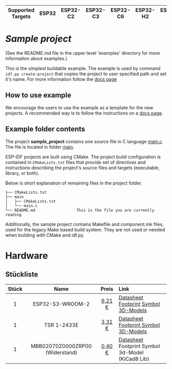| Supported Targets | ESP32 | ESP32-C2 | ESP32-C3 | ESP32-C6 | ESP32-H2 | ESP32-S2 | ESP32-S3 |
| ----------------- | ----- | -------- | -------- | -------- | -------- | -------- | -------- |

# _Sample project_

(See the README.md file in the upper level 'examples' directory for more information about examples.)

This is the simplest buildable example. The example is used by command `idf.py create-project`
that copies the project to user specified path and set it's name. For more information follow the [docs page](https://docs.espressif.com/projects/esp-idf/en/latest/api-guides/build-system.html#start-a-new-project)



## How to use example
We encourage the users to use the example as a template for the new projects.
A recommended way is to follow the instructions on a [docs page](https://docs.espressif.com/projects/esp-idf/en/latest/api-guides/build-system.html#start-a-new-project).

## Example folder contents

The project **sample_project** contains one source file in C language [main.c](main/main.c). The file is located in folder [main](main).

ESP-IDF projects are built using CMake. The project build configuration is contained in `CMakeLists.txt`
files that provide set of directives and instructions describing the project's source files and targets
(executable, library, or both). 

Below is short explanation of remaining files in the project folder.

```
├── CMakeLists.txt
├── main
│   ├── CMakeLists.txt
│   └── main.c
└── README.md                  This is the file you are currently reading
```
Additionally, the sample project contains Makefile and component.mk files, used for the legacy Make based build system. 
They are not used or needed when building with CMake and idf.py.

# Hardware

## Stückliste
| Stück | Name | Preis | Link |
| :---: | :---: | :---: | :--- |
| 1 | ESP32-S3-WROOM-2 | [6,21 €](https://www.mouser.de/ProductDetail/Espressif-Systems/ESP32-S3-WROOM-2-N32R8V?qs=sGAEpiMZZMu3sxpa5v1qrkR%2F6t0IkXq8%2Fwfpzku%252BThM%3D) | [Datasheet](https://www.mouser.de/datasheet/2/891/esp32_s3_wroom_2_datasheet_en-2902185.pdf)   [Footprint](https://github.com/espressif/kicad-libraries/blob/main/footprints/Espressif.pretty/ESP32-S3-WROOM-1.kicad_mod) [Symbol](https://github.com/espressif/kicad-libraries/tree/main/symbols) [3D-Models](https://github.com/espressif/kicad-libraries/tree/main/3dmodels/espressif.3dshapes)
| 1 | TSR 1-2433E | [3,31 €](https://www.reichelt.com/dk/en/shop/product/dc_dc_converter_tsr_1e_1_a_6-36_3_3_vdc_sil-3-288646?PROVID=2788&gad_source=1&gclid=Cj0KCQjwu-63BhC9ARIsAMMTLXQah1hD_9dkKNU3fR1BPLRpt7zMLCJ1lF65J9EvhKjII7mxAZm5eI4aAiu6EALw_wcB) | [Datasheet](https://cdn-reichelt.de/documents/datenblatt/C700/TSR1-2433E_DB_EN.pdf) [Footprint Symbol](https://www.snapeda.com/parts/TSR%201-2433E/Traco%20Power/view-part/?welcome=home&ref=search&t=tsr1-2433) [3D-Models](https://www.snapeda.com/parts/TSR%201-2433E/Traco%20Power/view-part/?welcome=home&ref=search&t=tsr1-2433)
| 1 | MBB02070Z0000ZRP00 (Widerstand) | [0,40 €](https://www.mouser.de/ProductDetail/Vishay-Beyschlag/MBB02070Z0000ZRP00?qs=sGAEpiMZZMtlubZbdhIBIACtXsCE%2Fl4kMnYGM9CYwD0%3D) | [Datasheet](https://www.vishay.com/docs/28766/mbxsma.pdf) Footprint Symbol 3d-Model (KiCad8 Lib)